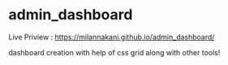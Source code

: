 # admin_dashboard

Live Priview : https://milannakani.github.io/admin_dashboard/ 

dashboard creation with help of css grid along with other tools!
